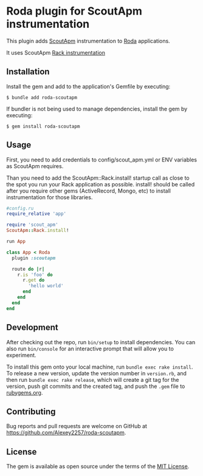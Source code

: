 # Roda plugin for ScoutApm instrumentation

This plugin adds [ScoutApm](https://scoutapm.com/) instrumentation to [Roda](https://github.com/jeremyevans/roda) applications.

It uses ScoutApm [Rack instrumentation ](https://scoutapm.com/docs/ruby/rack)

## Installation

Install the gem and add to the application's Gemfile by executing:

    $ bundle add roda-scoutapm

If bundler is not being used to manage dependencies, install the gem by executing:

    $ gem install roda-scoutapm

## Usage

First, you need to add credentials to config/scout_apm.yml or ENV variables as ScoutApm requires.

Than you need to add the ScoutApm::Rack.install! startup call as close to the spot you run your Rack application as possible. install! should be called after you require other gems (ActiveRecord, Mongo, etc) to install instrumentation for those libraries.

```ruby
#config.ru
require_relative 'app'

require 'scout_apm'
ScoutApm::Rack.install!

run App
```

```ruby
class App < Roda
  plugin :scoutapm

  route do |r|
    r.is 'foo' do
      r.get do
        'hello world'
      end
    end
  end
end
```

## Development

After checking out the repo, run `bin/setup` to install dependencies. You can also run `bin/console` for an interactive prompt that will allow you to experiment.

To install this gem onto your local machine, run `bundle exec rake install`. To release a new version, update the version number in `version.rb`, and then run `bundle exec rake release`, which will create a git tag for the version, push git commits and the created tag, and push the `.gem` file to [rubygems.org](https://rubygems.org).

## Contributing

Bug reports and pull requests are welcome on GitHub at https://github.com/Alexey2257/roda-scoutapm.

## License

The gem is available as open source under the terms of the [MIT License](https://opensource.org/licenses/MIT).

